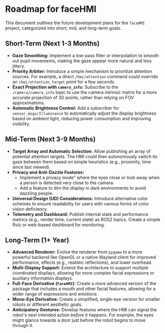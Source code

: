 # Roadmap for faceHMI

This document outlines the future development plans for the `faceHMI` project, categorized into short, mid, and long-term goals.

## Short-Term (Next 1-3 Months)

-   **Gaze Smoothing:** Implement a low-pass filter or interpolation to smooth out pupil movements, making the gaze appear more natural and less jittery.
-   **Priority Arbiter:** Introduce a simple mechanism to prioritize attention sources. For example, a direct `/hmi/attention` command could override an `/hmi/attention_target` point for a few seconds.
-   **Exact Projection with `camera_info`:** Subscribe to the `/camera/camera_info` topic to use the camera intrinsic matrix for a more accurate projection of 3D points, rather than relying on FOV approximations.
-   **Automatic Brightness Control:** Add a subscriber for `sensor_msgs/Illuminance` to automatically adjust the display brightness based on ambient light, reducing power consumption and improving visibility.

## Mid-Term (Next 3-9 Months)

-   **Target Array and Automatic Selection:** Allow publishing an array of potential attention targets. The HMI could then autonomously switch its gaze between them based on simple heuristics (e.g., proximity, time since last viewed).
-   **Privacy and Anti-Dazzle Features:**
    -   Implement a 
privacy mode" where the eyes close or look away when a person is detected very close to the camera.
    -   Add a feature to dim the display in dark environments to avoid dazzling people.
-   **Universal Design (UD) Considerations:** Introduce alternative color schemes to ensure readability for users with various forms of color vision deficiency.
-   **Telemetry and Dashboard:** Publish internal state and performance metrics (e.g., render time, current state) as ROS2 topics. Create a simple Rviz or web-based dashboard for monitoring.

## Long-Term (1+ Year)

-   **Advanced Renderer:** Evolve the renderer from `pygame` to a more powerful backend like OpenGL or a native Wayland client for improved performance, effects (e.g., realistic reflections), and lower overhead.
-   **Multi-Display Support:** Extend the architecture to support multiple coordinated displays, allowing for more complex facial expressions or auxiliary information displays.
-   **Full-Face Derivative (`FaceHMI`):** Create a more advanced version of the package that includes a mouth and other facial features, allowing for a wider range of expressions and emotions.
-   **Mono-Eye Derivative:** Create a simplified, single-eye version for smaller robots or different aesthetic goals.
-   **Anticipatory Gestures:** Develop features where the HMI can signal the robot's next intended action *before* it happens. For example, the eyes might glance towards a door just before the robot begins to move through it.
